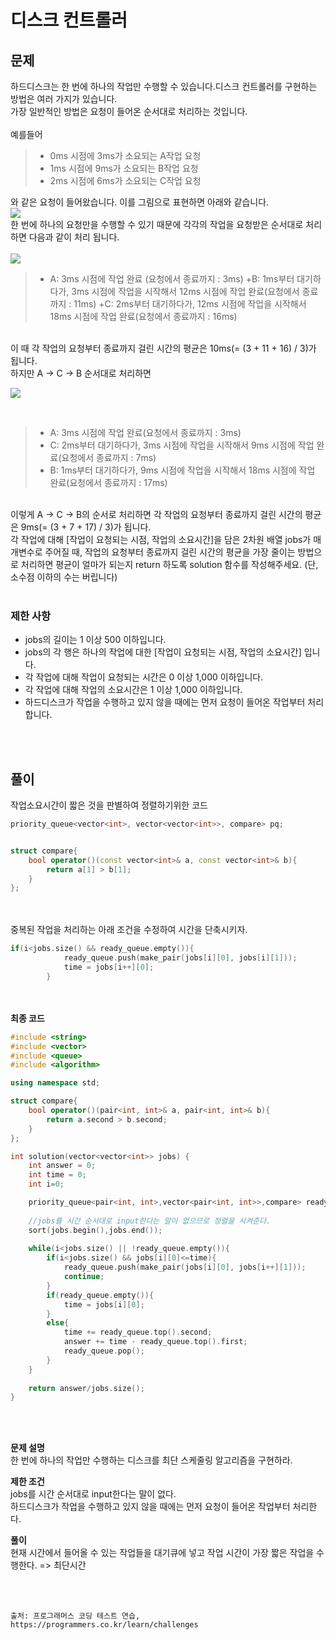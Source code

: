 # 디스크 컨트롤러

## 문제
하드디스크는 한 번에 하나의 작업만 수행할 수 있습니다.디스크 컨트롤러를 구현하는 방법은 여러 가지가 있습니다.<br>가장 일반적인 방법은 요청이 들어온 순서대로 처리하는 것입니다.<br><br>
예를들어
>+ 0ms 시점에 3ms가 소요되는 A작업 요청
>+ 1ms 시점에 9ms가 소요되는 B작업 요청
>+ 2ms 시점에 6ms가 소요되는 C작업 요청

와 같은 요청이 들어왔습니다. 이를 그림으로 표현하면 아래와 같습니다.<br>
![](https://images.velog.io/images/hanturtle/post/9c7dc20e-e10e-490f-a0e6-902a7936d1ba/image.png)
<br>한 번에 하나의 요청만을 수행할 수 있기 때문에 각각의 작업을 요청받은 순서대로 처리하면 다음과 같이 처리 됩니다.<br><br>
![](https://images.velog.io/images/hanturtle/post/422d2d6a-3827-4320-aa9f-bb265468cbf1/image.png)<br>
>+ A: 3ms 시점에 작업 완료 (요청에서 종료까지 : 3ms)
>+B: 1ms부터 대기하다가, 3ms 시점에 작업을 시작해서 12ms 시점에 작업 완료(요청에서 종료까지 : 11ms)
>+C: 2ms부터 대기하다가, 12ms 시점에 작업을 시작해서 18ms 시점에 작업 완료(요청에서 종료까지 : 16ms)

<br>
이 때 각 작업의 요청부터 종료까지 걸린 시간의 평균은 10ms(= (3 + 11 + 16) / 3)가 됩니다.<br>하지만 A → C → B 순서대로 처리하면<br>

![](https://images.velog.io/images/hanturtle/post/4981bd4a-82e2-416a-9aee-05bda79a295a/image.png)

<br>

>+ A: 3ms 시점에 작업 완료(요청에서 종료까지 : 3ms)
>+ C: 2ms부터 대기하다가, 3ms 시점에 작업을 시작해서 9ms 시점에 작업 완료(요청에서 종료까지 : 7ms)
>+ B: 1ms부터 대기하다가, 9ms 시점에 작업을 시작해서 18ms 시점에 작업 완료(요청에서 종료까지 : 17ms)

<br>이렇게 A → C → B의 순서로 처리하면 각 작업의 요청부터 종료까지 걸린 시간의 평균은 9ms(= (3 + 7 + 17) / 3)가 됩니다.<br>
각 작업에 대해 [작업이 요청되는 시점, 작업의 소요시간]을 담은 2차원 배열 jobs가 매개변수로 주어질 때, 작업의 요청부터 종료까지 걸린 시간의 평균을 가장 줄이는 방법으로 처리하면 평균이 얼마가 되는지 return 하도록 solution 함수를 작성해주세요. (단, 소수점 이하의 수는 버립니다)
<br><br>

### 제한 사항
+ jobs의 길이는 1 이상 500 이하입니다.
+ jobs의 각 행은 하나의 작업에 대한 [작업이 요청되는 시점, 작업의 소요시간] 입니다.
+ 각 작업에 대해 작업이 요청되는 시간은 0 이상 1,000 이하입니다.
+ 각 작업에 대해 작업의 소요시간은 1 이상 1,000 이하입니다.
+ 하드디스크가 작업을 수행하고 있지 않을 때에는 먼저 요청이 들어온 작업부터 처리합니다.

<br><br>

## 풀이
작업소요시간이 짧은 것을 판별하여 정렬하기위한 코드<br>

```cpp
priority_queue<vector<int>, vector<vector<int>>, compare> pq;


struct compare{
    bool operator()(const vector<int>& a, const vector<int>& b){
        return a[1] > b[1];
    }
};
```

<br><br>중복된 작업을 처리하는 아래 조건을 수정하여 시간을 단축시키자.<br>
```cpp
if(i<jobs.size() && ready_queue.empty()){
            ready_queue.push(make_pair(jobs[i][0], jobs[i][1]));
            time = jobs[i++][0];
        }
```


<br><br> 
**최종 코드**
<br>

```cpp
#include <string>
#include <vector>
#include <queue>
#include <algorithm>

using namespace std;

struct compare{
    bool operator()(pair<int, int>& a, pair<int, int>& b){
        return a.second > b.second;
    }
};

int solution(vector<vector<int>> jobs) {
    int answer = 0;
    int time = 0;
    int i=0;

    priority_queue<pair<int, int>,vector<pair<int, int>>,compare> ready_queue;
    
    //jobs를 시간 순서대로 input한다는 말이 없으므로 정렬을 시켜준다.
    sort(jobs.begin(),jobs.end());
    
    while(i<jobs.size() || !ready_queue.empty()){
        if(i<jobs.size() && jobs[i][0]<=time){
            ready_queue.push(make_pair(jobs[i][0], jobs[i++][1]));
            continue;
        }
        if(ready_queue.empty()){
            time = jobs[i][0];
        }
        else{
            time += ready_queue.top().second;
            answer += time - ready_queue.top().first;
            ready_queue.pop();
        }
    }
    
    return answer/jobs.size();
}
```
<br><br>

**문제 설명** <br>
한 번에 하나의 작업만 수행하는 디스크를 최단 스케줄링 알고리즘을 구현하라.
<br>

**제한 조건** <br>
jobs를 시간 순서대로 input한다는 말이 없다.<br>하드디스크가 작업을 수행하고 있지 않을 때에는 먼저 요청이 들어온 작업부터 처리한다.
<br>

**풀이** <br>
현재 시간에서 들어올 수 있는 작업들을 대기큐에 넣고 작업 시간이 가장 짧은 작업을 수행한다. => 최단시간



<br><br>



    출처: 프로그래머스 코딩 테스트 연습, https://programmers.co.kr/learn/challenges
 
<br><br>

